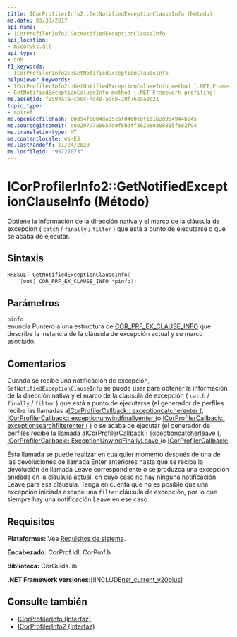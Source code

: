 ```yaml
---
title: ICorProfilerInfo2::GetNotifiedExceptionClauseInfo (Método)
ms.date: 03/30/2017
api_name:
- ICorProfilerInfo2.GetNotifiedExceptionClauseInfo
api_location:
- mscorwks.dll
api_type:
- COM
f1_keywords:
- ICorProfilerInfo2::GetNotifiedExceptionClauseInfo
helpviewer_keywords:
- ICorProfilerInfo2::GetNotifiedExceptionCaluseInfo method [.NET Framework profiling]
- GetNotifiedExceptionCaluseInfo method [.NET Framework profiling]
ms.assetid: f9594a7e-cb0c-4c48-accb-29f762aa0c21
topic_type:
- apiref
ms.openlocfilehash: b0d94f5004da85caf0460e8f1d1b2d964944b045
ms.sourcegitcommit: d8020797a6657d0fbbdff362b80300815f682f94
ms.translationtype: MT
ms.contentlocale: es-ES
ms.lasthandoff: 11/24/2020
ms.locfileid: "95727073"
---
```

# <a name="icorprofilerinfo2getnotifiedexceptionclauseinfo-method"></a>ICorProfilerInfo2::GetNotifiedExceptionClauseInfo (Método)

Obtiene la información de la dirección nativa y el marco de la cláusula de excepción ( `catch` / `finally` / `filter` ) que está a punto de ejecutarse o que se acaba de ejecutar.  
  
## <a name="syntax"></a>Sintaxis  
  
```cpp  
HRESULT GetNotifiedExceptionClauseInfo(  
    [out] COR_PRF_EX_CLAUSE_INFO *pinfo);  
```  
  
## <a name="parameters"></a>Parámetros  

 `pinfo`  
 enuncia Puntero a una estructura de [COR_PRF_EX_CLAUSE_INFO](cor-prf-ex-clause-info-structure.md) que describe la instancia de la cláusula de excepción actual y su marco asociado.  
  
## <a name="remarks"></a>Comentarios  

 Cuando se recibe una notificación de excepción, `GetNotifiedExceptionClauseInfo` se puede usar para obtener la información de la dirección nativa y el marco de la cláusula de excepción ( `catch` / `finally` / `filter` ) que está a punto de ejecutarse (el generador de perfiles recibe las llamadas a[ICorProfilerCallback:: exceptioncatcherenter (](icorprofilercallback-exceptioncatcherenter-method.md), [ICorProfilerCallback:: exceptionunwindfinallyenter (](icorprofilercallback-exceptionunwindfinallyenter-method.md)o [ICorProfilerCallback:: exceptionsearchfilterenter (](icorprofilercallback-exceptionsearchfilterenter-method.md) ) o se acaba de ejecutar (el generador de perfiles recibe la llamada a[ICorProfilerCallback:: exceptioncatcherleave (](icorprofilercallback-exceptioncatcherleave-method.md), [ICorProfilerCallback:: ExceptionUnwindFinallyLeave (](icorprofilercallback-exceptionunwindfinallyleave-method.md)o [ICorProfilerCallback:](icorprofilercallback-exceptionsearchfilterleave-method.md)  
  
 Esta llamada se puede realizar en cualquier momento después de una de las devoluciones de llamada Enter anteriores hasta que se reciba la devolución de llamada Leave correspondiente o se produzca una excepción anidada en la cláusula actual, en cuyo caso no hay ninguna notificación Leave para esa cláusula. Tenga en cuenta que no es posible que una excepción iniciada escape una `filter` cláusula de excepción, por lo que siempre hay una notificación Leave en ese caso.  
  
## <a name="requirements"></a>Requisitos  

 **Plataformas:** Vea [Requisitos de sistema](../../get-started/system-requirements.md).  
  
 **Encabezado:** CorProf.idl, CorProf.h  
  
 **Biblioteca:** CorGuids.lib  
  
 **.NET Framework versiones:**[!INCLUDE[net_current_v20plus](../../../../includes/net-current-v20plus-md.md)]  
  
## <a name="see-also"></a>Consulte también

- [ICorProfilerInfo (Interfaz)](icorprofilerinfo-interface.md)
- [ICorProfilerInfo2 (Interfaz)](icorprofilerinfo2-interface.md)

